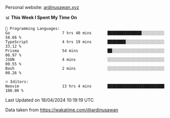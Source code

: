 Personal website: [ardinusawan.xyz](https://ardinusawan.xyz)

<!--START_SECTION:waka-->
📊 **This Week I Spent My Time On** 

```text
💬 Programming Languages: 
Go                       7 hrs 40 mins       ███████████████░░░░░░░░░░   58.66 % 
TypeScript               4 hrs 19 mins       ████████░░░░░░░░░░░░░░░░░   33.12 % 
Prisma                   54 mins             ██░░░░░░░░░░░░░░░░░░░░░░░   06.97 % 
JSON                     4 mins              ░░░░░░░░░░░░░░░░░░░░░░░░░   00.55 % 
Bash                     2 mins              ░░░░░░░░░░░░░░░░░░░░░░░░░   00.26 % 

🔥 Editors: 
Neovim                   13 hrs 4 mins       █████████████████████████   100.00 % 
```


 Last Updated on 18/04/2024 10:19:19 UTC
<!--END_SECTION:waka-->
Data taken from https://wakatime.com/@ardinusawan
